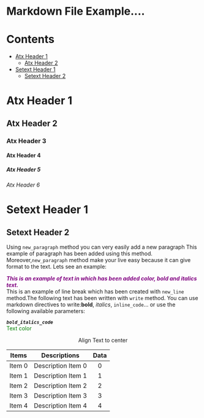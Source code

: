 
Markdown File Example....
=========================

Contents
========

* [Atx Header 1](#atx-header-1)
	* [Atx Header 2](#atx-header-2)
* [Setext Header 1](#setext-header-1)
	* [Setext Header 2](#setext-header-2)

# Atx Header 1

## Atx Header 2

### Atx Header 3

#### Atx Header 4

##### Atx Header 5

###### Atx Header 6

Setext Header 1
===============

Setext Header 2
---------------


Using ``new_paragraph`` method you can very easily add a new paragraph This example of paragraph has been added using 
this method. Moreover,``new_paragraph`` method make your live easy because it can give format to the text. Lets see an 
example:

***<font color="purple">This is an example of text in which has been added color, bold and italics text.</font>***  
This is an example of line break which has been created with ``new_line`` method.The following text has been written with ``write`` method. You can use markdown directives to write:**bold**, _italics_,
 ``inline_code``... or use the following available parameters:  
  
***``bold_italics_code``***  
<font color="green">Text color</font>  
<center>Align Text to center</center>  

|Items|Descriptions|Data|
| :---: | :---: | :---: |
|Item 0|Description Item 0|0|
|Item 1|Description Item 1|1|
|Item 2|Description Item 2|2|
|Item 3|Description Item 3|3|
|Item 4|Description Item 4|4|
